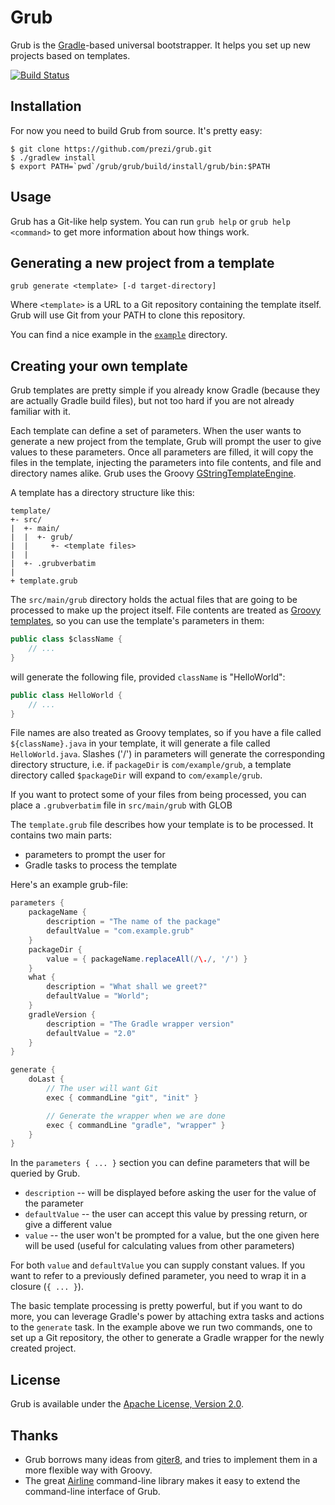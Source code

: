 Grub
====

Grub is the [Gradle](http://gradle.org)-based universal bootstrapper. It helps you set up new projects based on templates.

[![Build Status](https://travis-ci.org/prezi/grub.svg?branch=master)](https://travis-ci.org/prezi/grub)

## Installation

For now you need to build Grub from source. It's pretty easy:

```text
$ git clone https://github.com/prezi/grub.git
$ ./gradlew install
$ export PATH=`pwd`/grub/grub/build/install/grub/bin:$PATH
```


## Usage

Grub has a Git-like help system. You can run `grub help` or `grub help <command>` to get more information about how things work.

## Generating a new project from a template

	grub generate <template> [-d target-directory]

Where `<template>` is a URL to a Git repository containing the template itself. Grub will use Git from your PATH to clone this repository.

You can find a nice example in the [`example`](example) directory.


## Creating your own template

Grub templates are pretty simple if you already know Gradle (because they are actually Gradle build files), but not too hard if you are not already familiar with it.

Each template can define a set of parameters. When the user wants to generate a new project from the template, Grub will prompt the user to give values to these parameters. Once all parameters are filled, it will copy the files in the template, injecting the parameters into file contents, and file and directory names alike. Grub uses the Groovy [GStringTemplateEngine](http://groovy.codehaus.org/Groovy+Templates#GroovyTemplates-GStringTemplateEngine).

A template has a directory structure like this:

```text
template/
+- src/
|  +- main/
|  |  +- grub/
|  |     +- <template files>
|  |
|  +- .grubverbatim
|
+ template.grub
```

The `src/main/grub` directory holds the actual files that are going to be processed to make up the project itself. File contents are treated as [Groovy templates](http://groovy.codehaus.org/Groovy+Templates#GroovyTemplates-GStringTemplateEngine), so you can use the template's parameters in them:

```java
public class $className {
	// ...
}
```

will generate the following file, provided `className` is "HelloWorld":

```java
public class HelloWorld {
	// ...
}
```

File names are also treated as Groovy templates, so if you have a file called `${className}.java` in your template, it will generate a file called `HelloWorld.java`. Slashes ('/') in parameters will generate the corresponding directory structure, i.e. if `packageDir` is `com/example/grub`, a template directory called `$packageDir` will expand to `com/example/grub`.

If you want to protect some of your files from being processed, you can place a `.grubverbatim` file in `src/main/grub` with GLOB 

The `template.grub` file describes how your template is to be processed. It contains two main parts:

* parameters to prompt the user for
* Gradle tasks to process the template

Here's an example grub-file:

```groovy
parameters {
	packageName {
		description = "The name of the package"
		defaultValue = "com.example.grub"
	}
	packageDir {
		value = { packageName.replaceAll(/\./, '/') }
	}
	what {
		description = "What shall we greet?"
		defaultValue = "World";
	}
	gradleVersion {
		description = "The Gradle wrapper version"
		defaultValue = "2.0"
	}
}

generate {
	doLast {
		// The user will want Git
		exec { commandLine "git", "init" }

		// Generate the wrapper when we are done
		exec { commandLine "gradle", "wrapper" }
	}
}
```

In the `parameters { ... }` section you can define parameters that will be queried by Grub.

* `description` -- will be displayed before asking the user for the value of the parameter
* `defaultValue` -- the user can accept this value by pressing return, or give a different value
* `value` -- the user won't be prompted for a value, but the one given here will be used (useful for calculating values from other parameters)

For both `value` and `defaultValue` you can supply constant values. If you want to refer to a previously defined parameter, you need to wrap it in a closure (`{ ... }`).

The basic template processing is pretty powerful, but if you want to do more, you can leverage Gradle's power by attaching extra tasks and actions to the `generate` task. In the example above we run two commands, one to set up a Git repository, the other to generate a Gradle wrapper for the newly created project.

## License

Grub is available under the [Apache License, Version 2.0](http://www.apache.org/licenses/LICENSE-2.0.html).

## Thanks

* Grub borrows many ideas from [giter8](https://github.com/n8han/giter8), and tries to implement them in a more flexible way with Groovy.
* The great [Airline](https://github.com/airlift/airline) command-line library makes it easy to extend the command-line interface of Grub.
